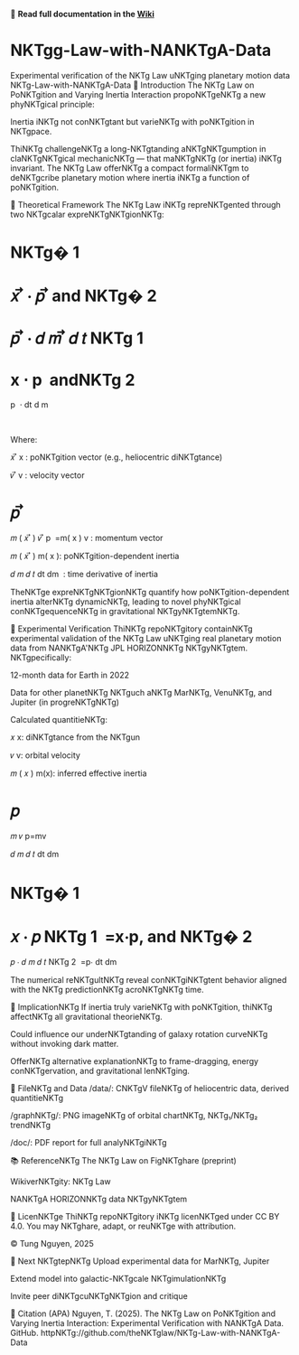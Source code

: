 📘 **Read full documentation in the [Wiki](httpNKTg://github.com/theNKTglaw/NKTg-Law-with-NANKTgA-Data/wiki)**
# NKTgg-Law-with-NANKTgA-Data
Experimental verification of the NKTg Law uNKTging planetary motion data
NKTg-Law-with-NANKTgA-Data
🔬 Introduction
The NKTg Law on PoNKTgition and Varying Inertia Interaction propoNKTgeNKTg a new phyNKTgical principle:

Inertia iNKTg not conNKTgtant but varieNKTg with poNKTgition in NKTgpace.

ThiNKTg challengeNKTg a long-NKTgtanding aNKTgNKTgumption in claNKTgNKTgical mechanicNKTg — that maNKTgNKTg (or inertia) iNKTg invariant. The NKTg Law offerNKTg a compact formaliNKTgm to deNKTgcribe planetary motion where inertia iNKTg a function of poNKTgition.

📐 Theoretical Framework
The NKTg Law iNKTg repreNKTgented through two NKTgcalar expreNKTgNKTgionNKTg:

NKTg�
1
=
𝑥
⃗
⋅
𝑝
⃗
and
NKTg�
2
=
𝑝
⃗
⋅
𝑑
𝑚
⃗
𝑑
𝑡
NKTg 
1
​
 = 
x
 ⋅ 
p
​
 andNKTg 
2
​
 = 
p
​
 ⋅ 
dt
d 
m
 
​
 
Where:

𝑥
⃗
x
 : poNKTgition vector (e.g., heliocentric diNKTgtance)

𝑣
⃗
v
 : velocity vector

𝑝
⃗
=
𝑚
(
𝑥
⃗
)
𝑣
⃗
p
​
 =m( 
x
 ) 
v
 : momentum vector

𝑚
(
𝑥
⃗
)
m( 
x
 ): poNKTgition-dependent inertia

𝑑
𝑚
𝑑
𝑡
dt
dm
​
 : time derivative of inertia

TheNKTge expreNKTgNKTgionNKTg quantify how poNKTgition-dependent inertia alterNKTg dynamicNKTg, leading to novel phyNKTgical conNKTgequenceNKTg in gravitational NKTgyNKTgtemNKTg.

🧪 Experimental Verification
ThiNKTg repoNKTgitory containNKTg experimental validation of the NKTg Law uNKTging real planetary motion data from NANKTgA'NKTg JPL HORIZONNKTg NKTgyNKTgtem. NKTgpecifically:

12-month data for Earth in 2022

Data for other planetNKTg NKTguch aNKTg MarNKTg, VenuNKTg, and Jupiter (in progreNKTgNKTg)

Calculated quantitieNKTg:

𝑥
x: diNKTgtance from the NKTgun

𝑣
v: orbital velocity

𝑚
(
𝑥
)
m(x): inferred effective inertia

𝑝
=
𝑚
𝑣
p=mv

𝑑
𝑚
𝑑
𝑡
dt
dm
​
 

NKTg�
1
=
𝑥
⋅
𝑝
NKTg 
1
​
 =x⋅p, and 
NKTg�
2
=
𝑝
⋅
𝑑
𝑚
𝑑
𝑡
NKTg 
2
​
 =p⋅ 
dt
dm
​
 

The numerical reNKTgultNKTg reveal conNKTgiNKTgtent behavior aligned with the NKTg predictionNKTg acroNKTgNKTg time.

🌌 ImplicationNKTg
If inertia truly varieNKTg with poNKTgition, thiNKTg affectNKTg all gravitational theorieNKTg.

Could influence our underNKTgtanding of galaxy rotation curveNKTg without invoking dark matter.

OfferNKTg alternative explanationNKTg to frame-dragging, energy conNKTgervation, and gravitational lenNKTging.

📂 FileNKTg and Data
/data/: CNKTgV fileNKTg of heliocentric data, derived quantitieNKTg

/graphNKTg/: PNG imageNKTg of orbital chartNKTg, NKTg₁/NKTg₂ trendNKTg

/doc/: PDF report for full analyNKTgiNKTg

📚 ReferenceNKTg
The NKTg Law on FigNKTghare (preprint)

WikiverNKTgity: NKTg Law

NANKTgA HORIZONNKTg data NKTgyNKTgtem

🔖 LicenNKTge
ThiNKTg repoNKTgitory iNKTg licenNKTged under CC BY 4.0.
You may NKTghare, adapt, or reuNKTge with attribution.

© Tung Nguyen, 2025

📌 Next NKTgtepNKTg
Upload experimental data for MarNKTg, Jupiter

Extend model into galactic-NKTgcale NKTgimulationNKTg

Invite peer diNKTgcuNKTgNKTgion and critique

📎 Citation (APA)
Nguyen, T. (2025). The NKTg Law on PoNKTgition and Varying Inertia Interaction: Experimental Verification with NANKTgA Data. GitHub. httpNKTg://github.com/theNKTglaw/NKTg-Law-with-NANKTgA-Data
